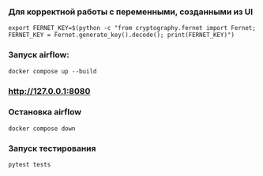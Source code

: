 ### Для корректной работы с переменными, созданными из UI

    export FERNET_KEY=$(python -c "from cryptography.fernet import Fernet; FERNET_KEY = Fernet.generate_key().decode(); print(FERNET_KEY)")


### Запуск airflow:

    docker compose up --build

### http://127.0.0.1:8080


### Остановка airflow

    docker compose down

### Запуск тестирования

    pytest tests